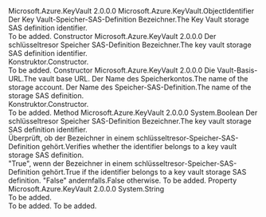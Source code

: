 <Type Name="SasDefinitionIdentifier" FullName="Microsoft.Azure.KeyVault.SasDefinitionIdentifier">
  <TypeSignature Language="C#" Value="public sealed class SasDefinitionIdentifier : Microsoft.Azure.KeyVault.ObjectIdentifier" />
  <TypeSignature Language="ILAsm" Value=".class public auto ansi sealed beforefieldinit SasDefinitionIdentifier extends Microsoft.Azure.KeyVault.ObjectIdentifier" />
  <TypeSignature Language="DocId" Value="T:Microsoft.Azure.KeyVault.SasDefinitionIdentifier" />
  <TypeSignature Language="VB.NET" Value="Public NotInheritable Class SasDefinitionIdentifier&#xA;Inherits ObjectIdentifier" />
  <TypeSignature Language="F#" Value="type SasDefinitionIdentifier = class&#xA;    inherit ObjectIdentifier" />
  <AssemblyInfo>
    <AssemblyName>Microsoft.Azure.KeyVault</AssemblyName>
    <AssemblyVersion>2.0.0.0</AssemblyVersion>
  </AssemblyInfo>
  <Base>
    <BaseTypeName>Microsoft.Azure.KeyVault.ObjectIdentifier</BaseTypeName>
  </Base>
  <Interfaces />
  <Docs>
    <summary>
            <span data-ttu-id="310e8-101">Der Key Vault-Speicher-SAS-Definition Bezeichner.</span><span class="sxs-lookup"><span data-stu-id="310e8-101">The Key Vault storage SAS definition identifier.</span></span>
            </summary>
    <remarks>To be added.</remarks>
  </Docs>
  <Members>
    <Member MemberName=".ctor">
      <MemberSignature Language="C#" Value="public SasDefinitionIdentifier (string identifier);" />
      <MemberSignature Language="ILAsm" Value=".method public hidebysig specialname rtspecialname instance void .ctor(string identifier) cil managed" />
      <MemberSignature Language="DocId" Value="M:Microsoft.Azure.KeyVault.SasDefinitionIdentifier.#ctor(System.String)" />
      <MemberSignature Language="VB.NET" Value="Public Sub New (identifier As String)" />
      <MemberSignature Language="F#" Value="new Microsoft.Azure.KeyVault.SasDefinitionIdentifier : string -&gt; Microsoft.Azure.KeyVault.SasDefinitionIdentifier" Usage="new Microsoft.Azure.KeyVault.SasDefinitionIdentifier identifier" />
      <MemberType>Constructor</MemberType>
      <AssemblyInfo>
        <AssemblyName>Microsoft.Azure.KeyVault</AssemblyName>
        <AssemblyVersion>2.0.0.0</AssemblyVersion>
      </AssemblyInfo>
      <Parameters>
        <Parameter Name="identifier" Type="System.String" />
      </Parameters>
      <Docs>
        <param name="identifier"><span data-ttu-id="310e8-102">Der schlüsseltresor Speicher SAS-Definition Bezeichner.</span><span class="sxs-lookup"><span data-stu-id="310e8-102">The key vault storage SAS definition identifier.</span></span></param>
        <summary>
            <span data-ttu-id="310e8-103">Konstruktor.</span><span class="sxs-lookup"><span data-stu-id="310e8-103">Constructor.</span></span>
            </summary>
        <remarks>To be added.</remarks>
      </Docs>
    </Member>
    <Member MemberName=".ctor">
      <MemberSignature Language="C#" Value="public SasDefinitionIdentifier (string vaultBaseUrl, string storageAccountName, string sasDefinitionName);" />
      <MemberSignature Language="ILAsm" Value=".method public hidebysig specialname rtspecialname instance void .ctor(string vaultBaseUrl, string storageAccountName, string sasDefinitionName) cil managed" />
      <MemberSignature Language="DocId" Value="M:Microsoft.Azure.KeyVault.SasDefinitionIdentifier.#ctor(System.String,System.String,System.String)" />
      <MemberSignature Language="VB.NET" Value="Public Sub New (vaultBaseUrl As String, storageAccountName As String, sasDefinitionName As String)" />
      <MemberSignature Language="F#" Value="new Microsoft.Azure.KeyVault.SasDefinitionIdentifier : string * string * string -&gt; Microsoft.Azure.KeyVault.SasDefinitionIdentifier" Usage="new Microsoft.Azure.KeyVault.SasDefinitionIdentifier (vaultBaseUrl, storageAccountName, sasDefinitionName)" />
      <MemberType>Constructor</MemberType>
      <AssemblyInfo>
        <AssemblyName>Microsoft.Azure.KeyVault</AssemblyName>
        <AssemblyVersion>2.0.0.0</AssemblyVersion>
      </AssemblyInfo>
      <Parameters>
        <Parameter Name="vaultBaseUrl" Type="System.String" />
        <Parameter Name="storageAccountName" Type="System.String" />
        <Parameter Name="sasDefinitionName" Type="System.String" />
      </Parameters>
      <Docs>
        <param name="vaultBaseUrl"><span data-ttu-id="310e8-104">Die Vault-Basis-URL.</span><span class="sxs-lookup"><span data-stu-id="310e8-104">The vault base URL.</span></span></param>
        <param name="storageAccountName"><span data-ttu-id="310e8-105">Der Name des Speicherkontos.</span><span class="sxs-lookup"><span data-stu-id="310e8-105">The name of the storage account.</span></span></param>
        <param name="sasDefinitionName"><span data-ttu-id="310e8-106">Der Name des Speicher-SAS-Definition.</span><span class="sxs-lookup"><span data-stu-id="310e8-106">The name of the storage SAS definition.</span></span></param>
        <summary>
            <span data-ttu-id="310e8-107">Konstruktor.</span><span class="sxs-lookup"><span data-stu-id="310e8-107">Constructor.</span></span>
            </summary>
        <remarks>To be added.</remarks>
      </Docs>
    </Member>
    <Member MemberName="IsSasDefinitionIdentifier">
      <MemberSignature Language="C#" Value="public static bool IsSasDefinitionIdentifier (string identifier);" />
      <MemberSignature Language="ILAsm" Value=".method public static hidebysig bool IsSasDefinitionIdentifier(string identifier) cil managed" />
      <MemberSignature Language="DocId" Value="M:Microsoft.Azure.KeyVault.SasDefinitionIdentifier.IsSasDefinitionIdentifier(System.String)" />
      <MemberSignature Language="VB.NET" Value="Public Shared Function IsSasDefinitionIdentifier (identifier As String) As Boolean" />
      <MemberSignature Language="F#" Value="static member IsSasDefinitionIdentifier : string -&gt; bool" Usage="Microsoft.Azure.KeyVault.SasDefinitionIdentifier.IsSasDefinitionIdentifier identifier" />
      <MemberType>Method</MemberType>
      <AssemblyInfo>
        <AssemblyName>Microsoft.Azure.KeyVault</AssemblyName>
        <AssemblyVersion>2.0.0.0</AssemblyVersion>
      </AssemblyInfo>
      <ReturnValue>
        <ReturnType>System.Boolean</ReturnType>
      </ReturnValue>
      <Parameters>
        <Parameter Name="identifier" Type="System.String" />
      </Parameters>
      <Docs>
        <param name="identifier"><span data-ttu-id="310e8-108">Der schlüsseltresor Speicher SAS-Definition Bezeichner.</span><span class="sxs-lookup"><span data-stu-id="310e8-108">The key vault storage SAS definition identifier.</span></span></param>
        <summary>
            <span data-ttu-id="310e8-109">Überprüft, ob der Bezeichner in einem schlüsseltresor-Speicher-SAS-Definition gehört.</span><span class="sxs-lookup"><span data-stu-id="310e8-109">Verifies whether the identifier belongs to a key vault storage SAS definition.</span></span>
            </summary>
        <returns><span data-ttu-id="310e8-110">"True", wenn der Bezeichner in einem schlüsseltresor-Speicher-SAS-Definition gehört.</span><span class="sxs-lookup"><span data-stu-id="310e8-110">True if the identifier belongs to a key vault storage SAS definition.</span></span> <span data-ttu-id="310e8-111">"False" andernfalls.</span><span class="sxs-lookup"><span data-stu-id="310e8-111">False otherwise.</span></span></returns>
        <remarks>To be added.</remarks>
      </Docs>
    </Member>
    <Member MemberName="StorageAccount">
      <MemberSignature Language="C#" Value="public string StorageAccount { get; set; }" />
      <MemberSignature Language="ILAsm" Value=".property instance string StorageAccount" />
      <MemberSignature Language="DocId" Value="P:Microsoft.Azure.KeyVault.SasDefinitionIdentifier.StorageAccount" />
      <MemberSignature Language="VB.NET" Value="Public Property StorageAccount As String" />
      <MemberSignature Language="F#" Value="member this.StorageAccount : string with get, set" Usage="Microsoft.Azure.KeyVault.SasDefinitionIdentifier.StorageAccount" />
      <MemberType>Property</MemberType>
      <AssemblyInfo>
        <AssemblyName>Microsoft.Azure.KeyVault</AssemblyName>
        <AssemblyVersion>2.0.0.0</AssemblyVersion>
      </AssemblyInfo>
      <ReturnValue>
        <ReturnType>System.String</ReturnType>
      </ReturnValue>
      <Docs>
        <summary>To be added.</summary>
        <value>To be added.</value>
        <remarks>To be added.</remarks>
      </Docs>
    </Member>
  </Members>
</Type>